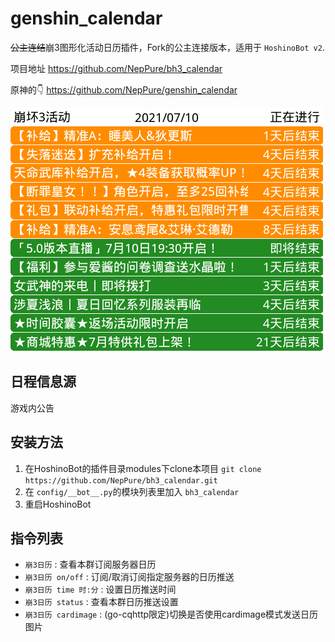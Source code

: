 # genshin_calendar

~~公主连结~~崩3图形化活动日历插件，Fork的公主连接版本，适用于 `HoshinoBot v2`.

项目地址 <https://github.com/NepPure/bh3_calendar>

原神的👇
<https://github.com/NepPure/genshin_calendar>

![calendar](preview.gif)

## 日程信息源

游戏内公告

## 安装方法

1. 在HoshinoBot的插件目录modules下clone本项目 `git clone https://github.com/NepPure/bh3_calendar.git`
1. 在 `config/__bot__.py`的模块列表里加入 `bh3_calendar`
1. 重启HoshinoBot

## 指令列表

- `崩3日历` : 查看本群订阅服务器日历
- `崩3日历 on/off` : 订阅/取消订阅指定服务器的日历推送
- `崩3日历 time 时:分` : 设置日历推送时间
- `崩3日历 status` : 查看本群日历推送设置
- `崩3日历 cardimage` : (go-cqhttp限定)切换是否使用cardimage模式发送日历图片
